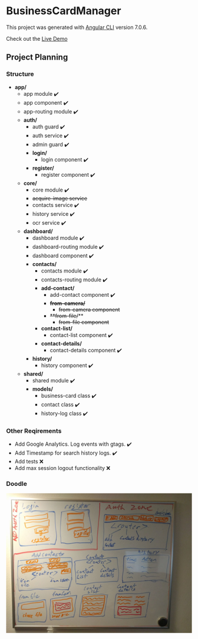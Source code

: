 # BusinessCardManager

This project was generated with [Angular CLI](https://github.com/angular/angular-cli) version 7.0.6.

Check out the [Live Demo](https://business-card-manager-65b80.firebaseapp.com)

## Project Planning

### Structure
* **app/**
  * app module :heavy_check_mark:
  * app component :heavy_check_mark:
  * app-routing module :heavy_check_mark:
  * **auth/**
    * auth guard :heavy_check_mark:
    * auth service :heavy_check_mark:
    * admin guard :heavy_check_mark:
    * **login/**
      * login component :heavy_check_mark:
    * **register/**
      * register component :heavy_check_mark:
  * **core/**
    * core module :heavy_check_mark:
    * ~~acquire-image service~~
    * contacts service :heavy_check_mark:
    * history service :heavy_check_mark:
    * ocr service :heavy_check_mark:
  * **dashboard/**
    * dashboard module :heavy_check_mark:
    * dashboard-routing module :heavy_check_mark:
    * dashboard component :heavy_check_mark:
    * **contacts/**
      * contacts module :heavy_check_mark:
      * contacts-routing module :heavy_check_mark:
      * **add-contact/**
        * add-contact component :heavy_check_mark:
        * ~~**from-camera/**~~
          * ~~from-camera component~~
        * ~~**from-file/~~**
          * ~~from-file component~~
      * **contact-list/**
        * contact-list component :heavy_check_mark:
      * **contact-details/**
        * contact-details component :heavy_check_mark:
    * **history/**
      * history component :heavy_check_mark:
  * **shared/**
    * shared module :heavy_check_mark:
    * **models/**
      * business-card class :heavy_check_mark:
      * contact class :heavy_check_mark:
      * history-log class :heavy_check_mark:

### Other Reqirements
* Add Google Analytics. Log events with gtags. :heavy_check_mark:
* Add Timestamp for search history logs. :heavy_check_mark:
* Add tests :x:
* Add max session logout functionality :x:


### Doodle
![whiteboard doodle](./planning-doodle.jpg)
